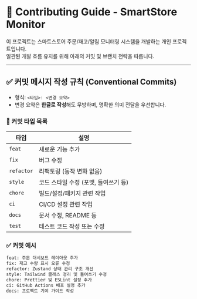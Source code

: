 # 📘 Contributing Guide - SmartStore Monitor

이 프로젝트는 스마트스토어 주문/재고/알림 모니터링 시스템을 개발하는 개인 프로젝트입니다.  
일관된 개발 흐름 유지를 위해 아래의 커밋 및 브랜치 전략을 따릅니다.

---

## ✅ 커밋 메시지 작성 규칙 (Conventional Commits)

- 형식: `<타입>: <변경 요약>`
- 변경 요약은 **한글로 작성**해도 무방하며, 명확한 의미 전달을 우선합니다.

### 📌 커밋 타입 목록

| 타입      | 설명 |
|-----------|------|
| `feat`    | 새로운 기능 추가 |
| `fix`     | 버그 수정 |
| `refactor`| 리팩토링 (동작 변화 없음) |
| `style`   | 코드 스타일 수정 (포맷, 들여쓰기 등) |
| `chore`   | 빌드/설정/패키지 관련 작업 |
| `ci`      | CI/CD 설정 관련 작업 |
| `docs`    | 문서 수정, README 등 |
| `test`    | 테스트 코드 작성 또는 수정 |

### ✅ 커밋 예시

```bash
feat: 주문 대시보드 레이아웃 추가  
fix: 재고 수량 표시 오류 수정  
refactor: Zustand 상태 관리 구조 개선  
style: Tailwind 클래스 정리 및 들여쓰기 수정  
chore: Prettier 및 ESLint 설정 추가  
ci: GitHub Actions 배포 설정 추가  
docs: 프로젝트 기여 가이드 작성  
